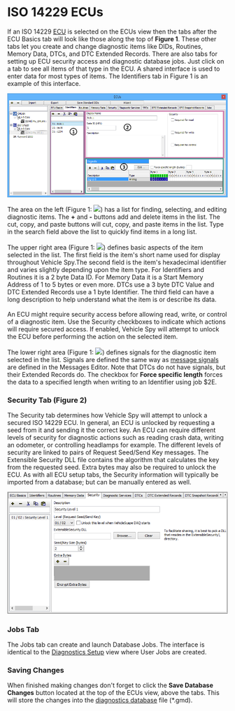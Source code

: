 # ISO 14229 ECUs

If an ISO 14229 [ECU](../../main-menu-setup/ecus-view/) is selected on the ECUs view then the tabs after the ECU Basics tab will look like those along the top of **Figure 1**. These other tabs let you create and change diagnostic items like DIDs, Routines, Memory Data, DTCs, and DTC Extended Records. There are also tabs for setting up ECU security access and diagnostic database jobs. Just click on a tab to see all items of that type in the ECU. A shared interface is used to enter data for most types of items. The Identifiers tab in Figure 1 is an example of this interface.

![Figure 1: Many setup tabs for ISO 14229 diagnostic data items share a 3 part interface.](../../../.gitbook/assets/spyecus14229.gif)

The area on the left (Figure 1: ![](https://cdn.intrepidcs.net/support/VehicleSpy/assets/smOne.gif)) has a list for finding, selecting, and editing diagnostic items. The **+** and **-** buttons add and delete items in the list. The cut, copy, and paste buttons will cut, copy, and paste items in the list. Type in the search field above the list to quickly find items in a long list.\
\
The upper right area (Figure 1: ![](https://cdn.intrepidcs.net/support/VehicleSpy/assets/smTwo.gif)) defines basic aspects of the item selected in the list. The first field is the item's short name used for display throughout Vehicle Spy.The second field is the item's hexadecimal identifier and varies slightly depending upon the item type. For Identifiers and Routines it is a 2 byte Data ID. For Memory Data it is a Start Memory Address of 1 to 5 bytes or even more. DTCs use a 3 byte DTC Value and DTC Extended Records use a 1 byte Identifier. The third field can have a long description to help understand what the item is or describe its data.\
\
An ECU might require security access before allowing read, write, or control of a diagnostic item. Use the Security checkboxes to indicate which actions will require secured access. If enabled, Vehicle Spy will attempt to unlock the ECU before performing the action on the selected item.\
\
The lower right area (Figure 1: ![](https://cdn.intrepidcs.net/support/VehicleSpy/assets/smThree.gif)) defines signals for the diagnostic item selected in the list. Signals are defined the same way as [message signals](../message-editor/message-signals/) are defined in the Messages Editor. Note that DTCs do not have signals, but their Extended Records do. The checkbox for **Force specific length** forces the data to a specified length when writing to an Identifier using job $2E.

### Security Tab (Figure 2)

The Security tab determines how Vehicle Spy will attempt to unlock a secured ISO 14229 ECU. In general, an ECU is unlocked by requesting a seed from it and sending it the correct key. An ECU can require different levels of security for diagnostic actions such as reading crash data, writing an odometer, or controlling headlamps for example. The different levels of security are linked to pairs of Request Seed/Send Key messages. The Extensible Security DLL file contains the algorithm that calculates the key from the requested seed. Extra bytes may also be required to unlock the ECU. As with all ECU setup tabs, the Security information will typically be imported from a database; but can be manually entered as well.

![Figure 2: The Security tab for ISO 14229 ECUs.](../../../.gitbook/assets/spyecus142292.gif)

### Jobs Tab

The Jobs tab can create and launch Database Jobs. The interface is identical to the [Diagnostics Setup](../diagnostics/diagnostics-setup.md) view where User Jobs are created.

### Saving Changes

When finished making changes don't forget to click the **Save Database Changes** button located at the top of the ECUs view, above the tabs. This will store the changes into the [diagnostics database](../../main-menu-setup/network-databases.md) file (\*.gmd).
